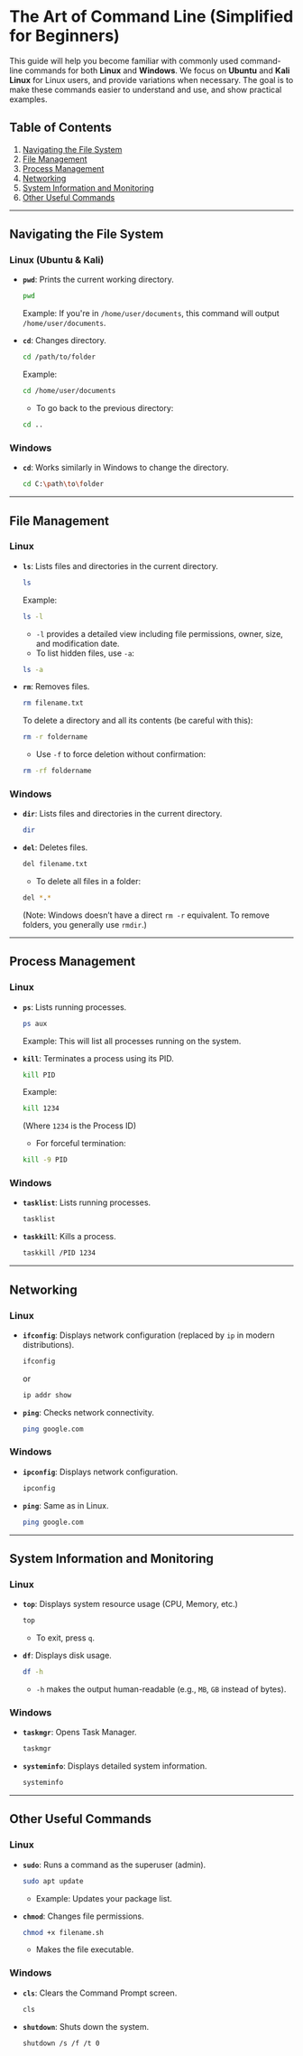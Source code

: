 
# The Art of Command Line (Simplified for Beginners)

This guide will help you become familiar with commonly used command-line commands for both **Linux** and **Windows**. 
We focus on **Ubuntu** and **Kali Linux** for Linux users, and provide variations when necessary. The goal is to make these 
commands easier to understand and use, and show practical examples.

## Table of Contents
1. [Navigating the File System](#navigating-the-file-system)
2. [File Management](#file-management)
3. [Process Management](#process-management)
4. [Networking](#networking)
5. [System Information and Monitoring](#system-information-and-monitoring)
6. [Other Useful Commands](#other-useful-commands)

---

## Navigating the File System

### Linux (Ubuntu & Kali)

- **`pwd`**: Prints the current working directory.
    ```bash
    pwd
    ```
    Example: If you're in `/home/user/documents`, this command will output `/home/user/documents`.

- **`cd`**: Changes directory.
    ```bash
    cd /path/to/folder
    ```
    Example:
    ```bash
    cd /home/user/documents
    ```
    - To go back to the previous directory:
    ```bash
    cd ..
    ```

### Windows

- **`cd`**: Works similarly in Windows to change the directory.
    ```bash
    cd C:\path\to\folder
    ```

---

## File Management

### Linux

- **`ls`**: Lists files and directories in the current directory.
    ```bash
    ls
    ```
    Example:
    ```bash
    ls -l
    ```
    - `-l` provides a detailed view including file permissions, owner, size, and modification date.
    - To list hidden files, use `-a`:
    ```bash
    ls -a
    ```

- **`rm`**: Removes files.
    ```bash
    rm filename.txt
    ```
    To delete a directory and all its contents (be careful with this):
    ```bash
    rm -r foldername
    ```

    - Use `-f` to force deletion without confirmation:
    ```bash
    rm -rf foldername
    ```

### Windows

- **`dir`**: Lists files and directories in the current directory.
    ```bash
    dir
    ```

- **`del`**: Deletes files.
    ```bash
    del filename.txt
    ```
    - To delete all files in a folder:
    ```bash
    del *.*
    ```
    (Note: Windows doesn’t have a direct `rm -r` equivalent. To remove folders, you generally use `rmdir`.)

---

## Process Management

### Linux

- **`ps`**: Lists running processes.
    ```bash
    ps aux
    ```
    Example: This will list all processes running on the system.

- **`kill`**: Terminates a process using its PID.
    ```bash
    kill PID
    ```

    Example:
    ```bash
    kill 1234
    ```
    (Where `1234` is the Process ID)

    - For forceful termination:
    ```bash
    kill -9 PID
    ```

### Windows

- **`tasklist`**: Lists running processes.
    ```bash
    tasklist
    ```

- **`taskkill`**: Kills a process.
    ```bash
    taskkill /PID 1234
    ```

---

## Networking

### Linux

- **`ifconfig`**: Displays network configuration (replaced by `ip` in modern distributions).
    ```bash
    ifconfig
    ```
    or
    ```bash
    ip addr show
    ```

- **`ping`**: Checks network connectivity.
    ```bash
    ping google.com
    ```

### Windows

- **`ipconfig`**: Displays network configuration.
    ```bash
    ipconfig
    ```

- **`ping`**: Same as in Linux.
    ```bash
    ping google.com
    ```

---

## System Information and Monitoring

### Linux

- **`top`**: Displays system resource usage (CPU, Memory, etc.)
    ```bash
    top
    ```
    - To exit, press `q`.

- **`df`**: Displays disk usage.
    ```bash
    df -h
    ```

    - `-h` makes the output human-readable (e.g., `MB`, `GB` instead of bytes).

### Windows

- **`taskmgr`**: Opens Task Manager.
    ```bash
    taskmgr
    ```

- **`systeminfo`**: Displays detailed system information.
    ```bash
    systeminfo
    ```

---

## Other Useful Commands

### Linux

- **`sudo`**: Runs a command as the superuser (admin).
    ```bash
    sudo apt update
    ```
    - Example: Updates your package list.

- **`chmod`**: Changes file permissions.
    ```bash
    chmod +x filename.sh
    ```
    - Makes the file executable.

### Windows

- **`cls`**: Clears the Command Prompt screen.
    ```bash
    cls
    ```

- **`shutdown`**: Shuts down the system.
    ```bash
    shutdown /s /f /t 0
    ```
